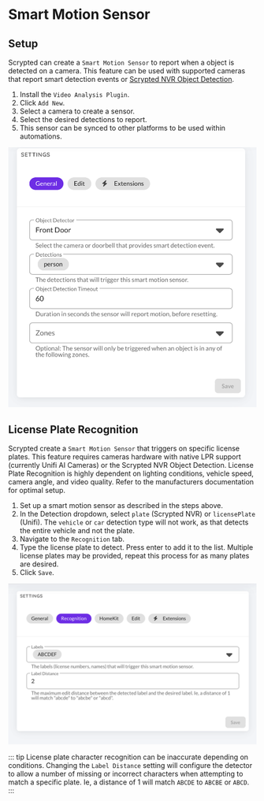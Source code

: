 # Smart Motion Sensor

## Setup

Scrypted can create a `Smart Motion Sensor` to report when a object is detected on a camera. This feature can be used with supported cameras that report smart detection events or [Scrypted NVR Object Detection](/scrypted-nvr/).

1. Install the `Video Analysis Plugin`.
2. Click `Add New`.
3. Select a camera to create a sensor.
4. Select the desired detections to report.
5. This sensor can be synced to other platforms to be used within automations.

![image](/img/smart-motion-sensor.png)

## License Plate Recognition

Scrypted create a `Smart Motion Sensor` that triggers on specific license plates. This feature requires cameras hardware with native LPR support (currently Unifi AI Cameras) or the Scrypted NVR Object Detection. License Plate Recognition is highly dependent on lighting conditions, vehicle speed, camera angle, and video quality. Refer to the manufacturers documentation for optimal setup.

1. Set up a smart motion sensor as described in the steps above.
2. In the Detection dropdown, select `plate` (Scrypted NVR) or `licensePlate` (Unifi). The `vehicle` or `car` detection type will not work, as that detects the entire vehicle and not the plate.
3. Navigate to the `Recognition` tab.
4. Type the license plate to detect. Press enter to add it to the list. Multiple license plates may be provided, repeat this process for as many plates are desired.
5. Click `Save`.

![image](/img/lpr.png)

::: tip
License plate character recognition can be inaccurate depending on conditions. Changing the `Label Distance` setting will configure the detector to allow a number of missing or incorrect characters when attempting to match a specific plate.  Ie, a distance of 1 will match `ABCDE` to `ABCBE` or `ABCD`.
:::
